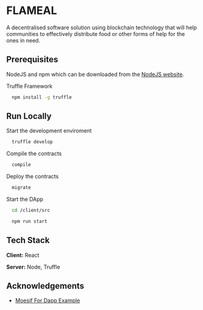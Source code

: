 # FLAMEAL

A decentralised software solution using blockchain technology that will help communities to effectively distribute food or other forms of help for the ones in need.

## Prerequisites

NodeJS and npm which can be downloaded from the [NodeJS website](https://nodejs.org/en/download/).

Truffle Framework

```bash
  npm install -g truffle
```

## Run Locally

Start the development enviroment

```bash
  truffle develop
```

Compile the contracts

```bash
  compile
```

Deploy the contracts

```bash
  migrate
```

Start the DApp

```bash
  cd /client/src

  npm run start
```

## Tech Stack

**Client:** React

**Server:** Node, Truffle

## Acknowledgements

- [Moesif For Dapp Example](https://github.com/Moesif/moesif-ethereum-js-example)
